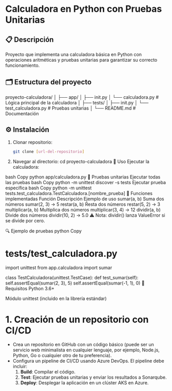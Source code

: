 # Calculadora en Python con Pruebas Unitarias

## 📋 Descripción

Proyecto que implementa una calculadora básica en Python con operaciones aritméticas y pruebas unitarias para garantizar su correcto funcionamiento.

## 🗂️ Estructura del proyecto

proyecto-calculadora/
│
├── app/
│ ├── init.py
│ └── calculadora.py # Lógica principal de la calculadora
│
├── tests/
│ ├── init.py
│ └── test_calculadora.py # Pruebas unitarias
│
└── README.md # Documentación

## ⚙️ Instalación

1. Clonar repositorio:
   ```bash
   git clone [url-del-repositorio]
   ```
2. Navegar al directorio:
   cd proyecto-calculadora
   🚀 Uso
   Ejecutar la calculadora:

bash
Copy
python app/calculadora.py
🧪 Pruebas unitarias
Ejecutar todas las pruebas
bash
Copy
python -m unittest discover -s tests
Ejecutar prueba específica
bash
Copy
python -m unittest tests.test_calculadora.TestCalculadora.[nombre_prueba]
📝 Funciones implementadas
Función Descripción Ejemplo de uso
sumar(a, b) Suma dos números sumar(2, 3) → 5
restar(a, b) Resta dos números restar(5, 2) → 3
multiplicar(a, b) Multiplica dos números multiplicar(3, 4) → 12
dividir(a, b) Divide dos números dividir(10, 2) → 5.0
⚠️ Nota: dividir() lanza ValueError si se divide por cero.

🔍 Ejemplo de pruebas
python
Copy

# tests/test_calculadora.py

import unittest
from app.calculadora import sumar

class TestCalculadora(unittest.TestCase):
def test_sumar(self):
self.assertEqual(sumar(2, 3), 5)
self.assertEqual(sumar(-1, 1), 0)
📌 Requisitos
Python 3.6+

Módulo unittest (incluido en la librería estándar)

# 1. Creación de un repositorio con CI/CD

- Crea un repositorio en GitHub con un código básico (puede ser un servicio web minimalista en cualquier lenguaje, por ejemplo, Node.js, Python, Go o cualquier otro de tu preferencia).
- Configura un pipeline de CI/CD usando Azure DevOps. El pipeline debe incluir:
  1. **Build**: Compilar el código.
  2. **Test**: Ejecutar pruebas unitarias y enviar los resultados a Sonarqube.
  3. **Deploy**: Desplegar la aplicación en un clúster AKS en Azure.
